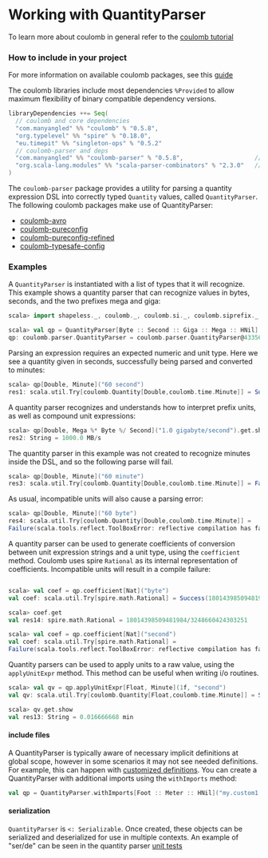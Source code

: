 # Working with QuantityParser

To learn more about coulomb in general refer to the
[coulomb tutorial](../README.md#tutorial)

### How to include in your project

For more information on available coulomb packages, see this
[guide](../README.md#how-to-include-coulomb-in-your-project)

The coulomb libraries include most dependencies `%Provided` to allow maximum flexibility
of binary compatible dependency versions.

```scala
libraryDependencies ++= Seq(
  // coulomb and core dependencies
  "com.manyangled" %% "coulomb" % "0.5.8",
  "org.typelevel" %% "spire" % "0.18.0",
  "eu.timepit" %% "singleton-ops" % "0.5.2"
  // coulomb-parser and deps
  "com.manyangled" %% "coulomb-parser" % "0.5.8",                    // QuantityParser
  "org.scala-lang.modules" %% "scala-parser-combinators" % "2.3.0"   // %Provided parser dependency
)
```

The `coulomb-parser` package provides a utility for parsing a quantity expression DSL into
correctly typed `Quantity` values, called `QuantityParser`.
The following coulomb packages make use of QuantityParser:

* [coulomb-avro](../coulomb-avro/)
* [coulomb-pureconfig](../coulomb-pureconfig/)
* [coulomb-pureconfig-refined](../coulomb-pureconfig-refined/)
* [coulomb-typesafe-config](../coulomb-typesafe-config/)

### Examples

A `QuantityParser` is instantiated with a list of types that it will recognize.
This example shows a quantity parser that can recognize values in bytes, seconds,
and the two prefixes mega and giga:
```scala
scala> import shapeless._, coulomb._, coulomb.si._, coulomb.siprefix._, coulomb.info._, coulomb.time._, coulomb.parser._

scala> val qp = QuantityParser[Byte :: Second :: Giga :: Mega :: HNil]
qp: coulomb.parser.QuantityParser = coulomb.parser.QuantityParser@43356dd9
```

Parsing an expression requires an expected numeric and unit type.
Here we see a quantity given in seconds, successfully being parsed and converted to minutes:
```scala
scala> qp[Double, Minute]("60 second")
res1: scala.util.Try[coulomb.Quantity[Double,coulomb.time.Minute]] = Success(Quantity(1.0))
```

A quantity parser recognizes and understands how to interpret prefix units, as well as
compound unit expressions:
```scala
scala> qp[Double, Mega %* Byte %/ Second]("1.0 gigabyte/second").get.show
res2: String = 1000.0 MB/s
```

The quantity parser in this example was not created to recognize minutes inside the DSL, and so
the following parse will fail.
```scala
scala> qp[Double, Minute]("60 minute")
res3: scala.util.Try[coulomb.Quantity[Double,coulomb.time.Minute]] = Failure(coulomb.parser.QPLexingException: ')' expected but 'm' found)
```

As usual, incompatible units will also cause a parsing error:
```scala
scala> qp[Double, Minute]("60 byte")
res4: scala.util.Try[coulomb.Quantity[Double,coulomb.time.Minute]] =
Failure(scala.tools.reflect.ToolBoxError: reflective compilation has failed ...
```

A quantity parser can be used to generate coefficients of conversion between
unit expression strings and a unit type, using the `coefficient` method.
Coulomb uses spire `Rational` as its internal representation of coefficients.
Incompatible units will result in a compile failure:

```scala

scala> val coef = qp.coefficient[Nat]("byte")
val coef: scala.util.Try[spire.math.Rational] = Success(18014398509481984/3248660424303251)

scala> coef.get
val res14: spire.math.Rational = 18014398509481984/3248660424303251

scala> val coef = qp.coefficient[Nat]("second")
val coef: scala.util.Try[spire.math.Rational] =
Failure(scala.tools.reflect.ToolBoxError: reflective compilation has failed:
```

Quantity parsers can be used to apply units to a raw value, using the `applyUnitExpr` method.
This method can be useful when writing i/o routines.

```scala
scala> val qv = qp.applyUnitExpr[Float, Minute](1f, "second")
val qv: scala.util.Try[coulomb.Quantity[Float,coulomb.time.Minute]] = Success(Quantity(0.016666668))

scala> qv.get.show
val res13: String = 0.016666668 min
```

#### include files

A QuantityParser is typically aware of necessary implicit definitions at global scope,
however in some scenarios it may not see needed definitions.
For example, this can happen with
[customized definitions](../README.md#unit-conversions-for-custom-value-types).
You can create a QuantityParser with additional imports using the `withImports` method:

```scala
val qp = QuantityParser.withImports[Foot :: Meter :: HNil]("my.custom1._", "my.custom2._", ...)
```

#### serialization

`QuantityParser` is `<: Serializable`.
Once created, these objects can be serialized and deserialized for use in
multiple contexts.
An example of "ser/de" can be seen in the quantity parser
[unit tests](../coulomb-tests/src/test/scala/coulomb/QuantityParser.scala)
